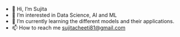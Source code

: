 - 👋 Hi, I’m Sujita
- 👀 I’m interested in Data Science, AI and ML
- 🌱 I’m currently learning the different models and their applications.
- 📫 How to reach me sujitacheeti81@gmail.com

<!---
galaxypisces/galaxypisces is a ✨ special ✨ repository because its `README.md` (this file) appears on your GitHub profile.
You can click the Preview link to take a look at your changes.
--->
